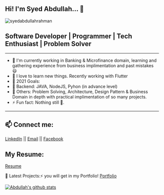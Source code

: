 
Hi! I'm Syed Abdullah... 👋
---

<p align="left"> <img src="https://komarev.com/ghpvc/?username=syedabdullahrahman&label=Views&color=blue&style=plastic" alt="syedabdullahrahman" /> </p>

## Software Developer | Programmer | Tech Enthusiast | Problem Solver
---

- 🔭 I'm currently working in Banking & Microfinance domain, learning and gathering experience from business implimentation and past mistakes 😃
- 🌱 I love to learn new things. Recently working with Flutter 
- 🥅 2021 Goals: 
-   🥅  Backend: JAVA, NodeJS, Pyhon (in advance level) 
-   🥅  Others: Problem Solving, Architecture, Design Pattern & Business Domain in depth with practical implimentation of so many projects.
- ⚡ Fun fact: Nothing still 🤣.

---

## 📫 Connect me:
[LinkedIn](https://www.linkedin.com/in/syed-abdullah-rahman/) || [Email](mailto:syedabdullahrahman@gmail.com) || [Facebook](https://www.facebook.com/syedabdullahrahman/)

## My Resume:
[Resume](https://syedabdullahrahman.github.io/download/Syed_Abdullah_RESUME.pdf) 

📕 Latest Projects:⚡ you will get in my Portfolio!
     [Portfolio](http://syedabdullahrahman.github.io/)
	 

<a href="https://github.com/xsahil03x">
 <img align="center" src="https://github-readme-stats.vercel.app/api?username=syedabdullahrahman&show_icons=true&theme=light&count_private=true" alt="Abdullah's github stats"/>
</a>
